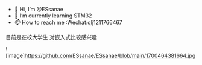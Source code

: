 - 👋 Hi, I’m @ESsanae
- 🌱 I’m currently learning STM32
- 📫 How to reach me :Wechat:qlj1211766467


目前是在校大学生
对嵌入式比较感兴趣

![image]https://github.com/ESsanae/ESsanae/blob/main/1700464381664.jpg
